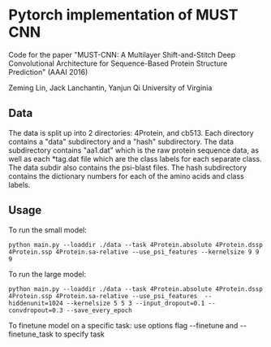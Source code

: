 # Pytorch implementation of MUST CNN
Code for the paper "MUST-CNN: A Multilayer  Shift-and-Stitch  Deep  Convolutional Architecture  for Sequence-Based Protein  Structure Prediction" (AAAI 2016)

Zeming Lin, Jack Lanchantin, Yanjun Qi 
University of Virginia



## Data
The data is split up into 2 directories: 4Protein, and cb513. Each directory contains a "data" subdirectory and a "hash" subdirectory. The data subdirectory contains "aa1.dat" which is the raw protein sequence data, as well as each \*tag.dat file which are the class labels for each separate class. The data subdir also contains the psi-blast files. The hash subdirectory contains the dictionary numbers for each of the amino acids and class labels.


## Usage
To run the small model:
```
python main.py --loaddir ./data --task 4Protein.absolute 4Protein.dssp 4Protein.ssp 4Protein.sa-relative --use_psi_features --kernelsize 9 9 9
```

To run the large model:
```
python main.py --loaddir ./data --task 4Protein.absolute 4Protein.dssp 4Protein.ssp 4Protein.sa-relative --use_psi_features  --hiddenunit=1024 --kernelsize 5 5 3 --input_dropout=0.1 --convdropout=0.3 --save_every_epoch
```
To finetune model on a specific task: use options flag --finetune and --finetune_task to specify task
